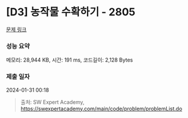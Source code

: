# [D3] 농작물 수확하기 - 2805 

[문제 링크](https://swexpertacademy.com/main/code/problem/problemDetail.do?contestProbId=AV7GLXqKAWYDFAXB) 

### 성능 요약

메모리: 28,944 KB, 시간: 191 ms, 코드길이: 2,128 Bytes

### 제출 일자

2024-01-31 00:18



> 출처: SW Expert Academy, https://swexpertacademy.com/main/code/problem/problemList.do